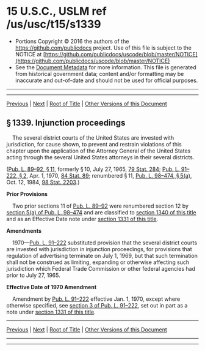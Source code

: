 ---
---

# 15 U.S.C., USLM ref /us/usc/t15/s1339

* Portions Copyright © 2016 the authors of the https://github.com/publicdocs project.
  Use of this file is subject to the NOTICE at [https://github.com/publicdocs/uscode/blob/master/NOTICE](https://github.com/publicdocs/uscode/blob/master/NOTICE)
* See the [Document Metadata](././../../../..//README.md) for more information.
  This file is generated from historical government data; content and/or formatting may be inaccurate and out-of-date and should not be used for official purposes.

----------
----------

[Previous](./../../../..//us/usc/t15/ch36/m__us_usc_t15_s1338.md) | [Next](./../../../..//us/usc/t15/ch36/m__us_usc_t15_s1340.md) | [Root of Title](./../../../../) | [Other Versions of this Document](https://publicdocs.github.io/go/links?ns=uslm&ref=%2Fus%2Fusc%2Ft15%2Fs1339)

## § 1339. Injunction proceedings

    The several district courts of the United States are invested with jurisdiction, for cause shown, to prevent and restrain violations of this chapter upon the application of the Attorney General of the United States acting through the several United States attorneys in their several districts.

([Pub. L. 89–92, § 11][/us/pl/89/92/s11], formerly § 10, July 27, 1965, [79 Stat. 284][/us/stat/79/284]; [Pub. L. 91–222, § 2][/us/pl/91/222/s2], Apr. 1, 1970, [84 Stat. 89][/us/stat/84/89]; renumbered § 11, [Pub. L. 98–474, § 5(a)][/us/pl/98/474/s5/a], Oct. 12, 1984, [98 Stat. 2203][/us/stat/98/2203].)

 __Prior Provisions__ 

    Two prior sections 11 of [Pub. L. 89–92][/us/pl/89/92] were renumbered section 12 by [section 5(a) of Pub. L. 98–474][/us/pl/98/474/s5/a] and are classified to [section 1340 of this title][/us/usc/t15/s1340] and as an Effective Date note under [section 1331 of this title][/us/usc/t15/s1331].

 __Amendments__ 

    1970—[Pub. L. 91–222][/us/pl/91/222] substituted provision that the several district courts are invested with jurisdiction in injunction proceedings, for provisions that regulation of advertising terminate on July 1, 1969, but that such termination shall not be construed as limiting, expanding or otherwise affecting such jurisdiction which Federal Trade Commission or other federal agencies had prior to July 27, 1965.

 __Effective Date of 1970 Amendment__ 

    Amendment by [Pub. L. 91–222][/us/pl/91/222] effective Jan. 1, 1970, except where otherwise specified, see [section 3 of Pub. L. 91–222][/us/pl/91/222/s3], set out in part as a note under [section 1331 of this title][/us/usc/t15/s1331].

----------

[Previous](./../../../..//us/usc/t15/ch36/m__us_usc_t15_s1338.md) | [Next](./../../../..//us/usc/t15/ch36/m__us_usc_t15_s1340.md) | [Root of Title](./../../../../) | [Other Versions of this Document](https://publicdocs.github.io/go/links?ns=uslm&ref=%2Fus%2Fusc%2Ft15%2Fs1339)

----------
----------

[/us/pl/89/92/s11]: https://publicdocs.github.io/go/links?ns=uslm&ref=%2Fus%2Fpl%2F89%2F92%2Fs11
[/us/stat/79/284]: https://publicdocs.github.io/go/links?ns=uslm&ref=%2Fus%2Fstat%2F79%2F284
[/us/pl/91/222/s2]: https://publicdocs.github.io/go/links?ns=uslm&ref=%2Fus%2Fpl%2F91%2F222%2Fs2
[/us/stat/84/89]: https://publicdocs.github.io/go/links?ns=uslm&ref=%2Fus%2Fstat%2F84%2F89
[/us/pl/98/474/s5/a]: https://publicdocs.github.io/go/links?ns=uslm&ref=%2Fus%2Fpl%2F98%2F474%2Fs5%2Fa
[/us/stat/98/2203]: https://publicdocs.github.io/go/links?ns=uslm&ref=%2Fus%2Fstat%2F98%2F2203
[/us/pl/89/92]: https://publicdocs.github.io/go/links?ns=uslm&ref=%2Fus%2Fpl%2F89%2F92
[/us/pl/98/474/s5/a]: https://publicdocs.github.io/go/links?ns=uslm&ref=%2Fus%2Fpl%2F98%2F474%2Fs5%2Fa
[/us/usc/t15/s1340]: https://publicdocs.github.io/go/links?ns=uslm&ref=%2Fus%2Fusc%2Ft15%2Fs1340
[/us/usc/t15/s1331]: https://publicdocs.github.io/go/links?ns=uslm&ref=%2Fus%2Fusc%2Ft15%2Fs1331
[/us/pl/91/222]: https://publicdocs.github.io/go/links?ns=uslm&ref=%2Fus%2Fpl%2F91%2F222
[/us/pl/91/222]: https://publicdocs.github.io/go/links?ns=uslm&ref=%2Fus%2Fpl%2F91%2F222
[/us/pl/91/222/s3]: https://publicdocs.github.io/go/links?ns=uslm&ref=%2Fus%2Fpl%2F91%2F222%2Fs3
[/us/usc/t15/s1331]: https://publicdocs.github.io/go/links?ns=uslm&ref=%2Fus%2Fusc%2Ft15%2Fs1331


